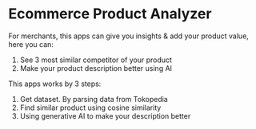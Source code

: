 # Ecommerce Product Analyzer

For merchants, this apps can give you insights & add your product value, here you can:  
1. See 3 most similar competitor of your product
2. Make your product description better using AI

This apps works by 3 steps:
1. Get dataset. By parsing data from Tokopedia
2. Find similar product using cosine similarity
3. Using generative AI to make your description better
